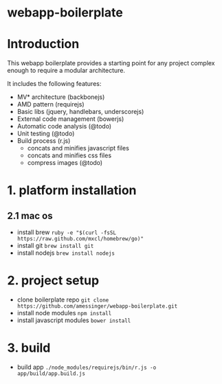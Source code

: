 webapp-boilerplate
==================

# Introduction
This webapp boilerplate provides a starting point for any project complex enough to require a modular architecture.

It includes the following features:
- MV* architecture (backbonejs)
- AMD pattern (requirejs)
- Basic libs (jquery, handlebars, underscorejs)
- External code management (bowerjs)
- Automatic code analysis (@todo)
- Unit testing (@todo)
- Build process (r.js)
	- concats and minifies javascript files
	- concats and minifies css files
	- compress images (@todo)


# 1. platform installation

## 2.1 mac os
- install brew 					`ruby -e "$(curl -fsSL https://raw.github.com/mxcl/homebrew/go)"`
- install git 					`brew install git`
- install nodejs				`brew install nodejs`

# 2. project setup 
- clone boilerplate repo		`git clone https://github.com/amessinger/webapp-boilerplate.git`
- install node modules			`npm install`
- install javascript modules	`bower install`

# 3. build
- build app						`./node_modules/requirejs/bin/r.js -o app/build/app.build.js`